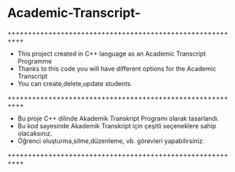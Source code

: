 # Academic-Transcript-
++++++++++++++++++++++++++++++++++++++++++++++++++++++++++

+ This project created in C++ language as an Academic Transcript Programme
+ Thanks to this code you will have different options for the Academic Transcript
+ You can create,delete,update students.

++++++++++++++++++++++++++++++++++++++++++++++++++++++++++

+ Bu proje C++ dilinde Akademik Transkript Programı olarak tasarlandı.
+ Bu kod sayesinde Akademik Transkript için çeşitli seçeneklere sahip olacaksınız.
+ Öğrenci oluşturma,silme,düzenleme, vb. görevleri yapabilirsiniz.

++++++++++++++++++++++++++++++++++++++++++++++++++++++++++
